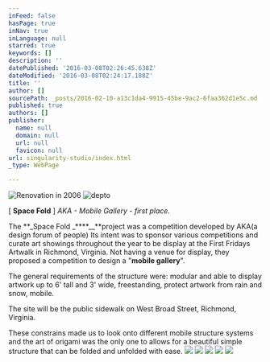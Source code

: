 ```yaml
---
inFeed: false
hasPage: true
inNav: true
inLanguage: null
starred: true
keywords: []
description: ''
datePublished: '2016-03-08T02:26:45.638Z'
dateModified: '2016-03-08T02:24:17.188Z'
title: ''
author: []
sourcePath: _posts/2016-02-10-a13c1da4-9915-45be-9ac2-6faa362d1e5c.md
published: true
authors: []
publisher:
  name: null
  domain: null
  url: null
  favicon: null
url: singularity-studio/index.html
_type: WebPage

---
```

![Renovation in 2006](https://s3-us-west-2.amazonaws.com/the-grid-img/p/102e7c6f88c6a6f17f30667bb81fd50b6cce048d.jpg)
![depto](https://the-grid-user-content.s3-us-west-2.amazonaws.com/278f2b1a-3ade-498f-bac1-a080d11b116f.jpg)

\[ **Space Fold** \] _AKA - Mobile Gallery - first place._

The **_Space Fold _****__**project was a competition developed by AKA(a design forum of people) Its intent was to sponsor various competitions and curate art showings throughout the year to be display at the First Fridays Artwalk in Richmond, Virginia. Not having a venue for display, they proposed a competition to design a "**mobile gallery**".

The general requirements of the structure were: modular and able to display artwork up to 6' tall and 3' wide, freestanding, protect artwork from rain and snow, mobile.

The site will be the public sidewalk on West Broad Street, Richmond, Virginia.

These constrains made us to look onto different mobile structure systems and the art of origami was the only one to allows for a beautiful simple structure that can be folded and unfolded with ease.
![](https://the-grid-user-content.s3-us-west-2.amazonaws.com/4911f56d-4adf-4ed8-8b37-35f3e4b36b8f.jpg)
![](https://the-grid-user-content.s3-us-west-2.amazonaws.com/9817420d-3e6f-4199-8c99-a23095487dad.jpg)
![](https://the-grid-user-content.s3-us-west-2.amazonaws.com/417b14c3-8f07-4586-8723-1cbd70c2e734.jpg)
![](https://the-grid-user-content.s3-us-west-2.amazonaws.com/c78cf6eb-fc8e-4ef8-a6c6-59ab0c846f98.jpg)
![](https://the-grid-user-content.s3-us-west-2.amazonaws.com/a5152d47-daed-414e-9eea-c418c0ef221e.jpg)